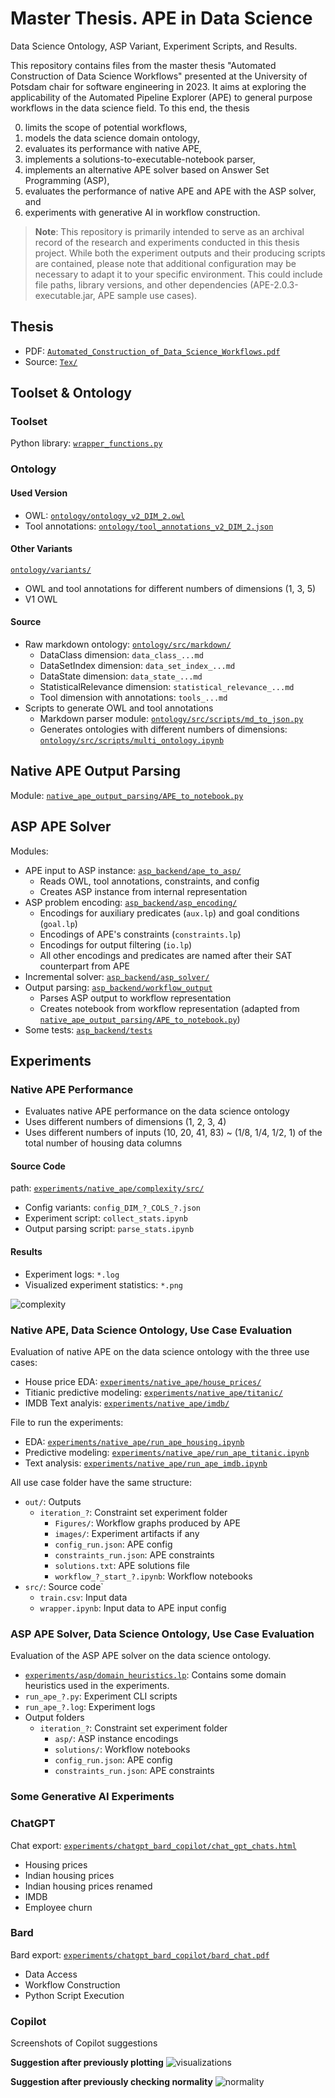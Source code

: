 # Master Thesis. APE in Data Science
Data Science Ontology, ASP Variant, Experiment Scripts, and Results.

This repository contains files from the master thesis "Automated Construction of Data Science Workflows" presented at the University of Potsdam chair for software engineering in 2023. It aims at exploring the applicability of the Automated Pipeline Explorer (APE) to general purpose workflows in the data science field. To this end, the thesis

0. limits the scope of potential workflows,
1. models the data science domain ontology,
2. evaluates its performance with native APE,
3. implements a solutions-to-executable-notebook parser,
4. implements an alternative APE solver based on Answer Set Programming (ASP),
5. evaluates the performance of native APE and APE with the ASP solver, and
6. experiments with generative AI in workflow construction.

> **Note**: This repository is primarily intended to serve as an archival record of the research and experiments conducted in this thesis project. While both the experiment outputs and their producing scripts are contained, please note that additional configuration may be necessary to adapt it to your specific environment. This could include file paths, library versions, and other dependencies (APE-2.0.3-executable.jar, APE sample use cases).

## Thesis

- PDF: [`Automated_Construction_of_Data_Science_Workflows.pdf`](Automated_Construction_of_Data_Science_Workflows.pdf)
- Source: [`Tex/`](Tex)

## Toolset & Ontology

### Toolset

Python library: [`wrapper_functions.py`](wrapper_functions.py)

### Ontology

#### Used Version

- OWL: [`ontology/ontology_v2_DIM_2.owl`](ontology/ontology_v2_DIM_2.owl)
- Tool annotations: [`ontology/tool_annotations_v2_DIM_2.json`](ontology/tool_annotations_v2_DIM_2.json)

#### Other Variants

[`ontology/variants/`](ontology/variants)

- OWL and tool annotations for different numbers of dimensions (1, 3, 5)
- V1 OWL

#### Source

- Raw markdown ontology: [`ontology/src/markdown/`](ontology/src/markdown)
    - DataClass dimension: `data_class_...md`
    - DataSetIndex dimension: `data_set_index_...md`
    - DataState dimension: `data_state_...md`
    - StatisticalRelevance dimension: `statistical_relevance_...md`
    - Tool dimension with annotations: `tools_...md`
- Scripts to generate OWL and tool annotations
    - Markdown parser module: [`ontology/src/scripts/md_to_json.py`](ontology/src/scripts/md_to_json.py)
    - Generates ontologies with different numbers of dimensions: [`ontology/src/scripts/multi_ontology.ipynb`](ontology/src/scripts/multi_ontology.ipynb)


## Native APE Output Parsing

Module: [`native_ape_output_parsing/APE_to_notebook.py`](native_ape_output_parsing/APE_to_notebook.py)

## ASP APE Solver

Modules:
- APE input to ASP instance: [`asp_backend/ape_to_asp/`](asp_backend/ape_to_asp)
    - Reads OWL, tool annotations, constraints, and config
    - Creates ASP instance from internal representation
- ASP problem encoding: [`asp_backend/asp_encoding/`](asp_backend/asp_encoding)
    - Encodings for auxiliary predicates (`aux.lp`) and goal conditions (`goal.lp`)
    - Encodings of APE's constraints (`constraints.lp`)
    - Encodings for output filtering  (`io.lp`)
    - All other encodings and predicates are named after their SAT counterpart from APE
- Incremental solver: [`asp_backend/asp_solver/`](asp_backend/asp_solver)
- Output parsing: [`asp_backend/workflow_output`](asp_backend/workflow_output)
    - Parses ASP output to workflow representation
    - Creates notebook from workflow representation (adapted from [`native_ape_output_parsing/APE_to_notebook.py`](native_ape_output_parsing/APE_to_notebook.py))
- Some tests: [`asp_backend/tests`](asp_backend/tests)

## Experiments

### Native APE Performance

- Evaluates native APE performance on the data science ontology
- Uses different numbers of dimensions (1, 2, 3, 4)
- Uses different numbers of inputs (10, 20, 41, 83) ~ (1/8, 1/4, 1/2, 1) of the total number of housing data columns

#### Source Code
path: [`experiments/native_ape/complexity/src/`](experiments/native_ape/complexity/src/)

- Config variants: `config_DIM_?_COLS_?.json`
- Experiment script: `collect_stats.ipynb`
- Output parsing script: `parse_stats.ipynb`

#### Results

- Experiment logs: `*.log`
- Visualized experiment statistics: `*.png`

![complexity](experiments/native_ape/complexity/out/complexity.png)

### Native APE, Data Science Ontology, Use Case Evaluation

Evaluation of native APE on the data science ontology with the three use cases:

- House price EDA: [`experiments/native_ape/house_prices/`](experiments/native_ape/house_prices/)
- Titianic predictive modeling: [`experiments/native_ape/titanic/`](experiments/native_ape/titanic/)
- IMDB Text analyis: [`experiments/native_ape/imdb/`](experiments/native_ape/imdb)

File to run the experiments:
- EDA: [`experiments/native_ape/run_ape_housing.ipynb`](experiments/native_ape/run_ape_housing.ipynb)
- Predictive modeling: [`experiments/native_ape/run_ape_titanic.ipynb`](experiments/native_ape/run_ape_titanic.ipynb)
- Text analysis: [`experiments/native_ape/run_ape_imdb.ipynb`](experiments/native_ape/run_ape_imdb.ipynb)

All use case folder have the same structure:
- `out/`: Outputs
    - `iteration_?`: Constraint set experiment folder
        - `Figures/`: Workflow graphs produced by APE
        - `images/`: Experiment artifacts if any
        - `config_run.json`: APE config
        - `constraints_run.json`: APE constraints
        - `solutions.txt`: APE solutions file
        - `workflow_?_start_?.ipynb`: Workflow notebooks
- `src/`: Source code`
    - `train.csv`: Input data
    - `wrapper.ipynb`: Input data to APE input config


### ASP APE Solver, Data Science Ontology, Use Case Evaluation

Evaluation of the ASP APE solver on the data science ontology.

- [`experiments/asp/domain_heuristics.lp`](experiments/asp/domain_heuristics.lp): Contains some domain heuristics used in the experiments.
- `run_ape_?.py`: Experiment CLI scripts
- `run_ape_?.log`: Experiment logs
- Output folders
    - `iteration_?`: Constraint set experiment folder
        - `asp/`: ASP instance encodings
        - `solutions/`: Workflow notebooks
        - `config_run.json`: APE config
        - `constraints_run.json`: APE constraints

### Some Generative AI Experiments

### ChatGPT

Chat export: [`experiments/chatgpt_bard_copilot/chat_gpt_chats.html`](experiments/chatgpt_bard_copilot/chat_gpt_chats.html)

- Housing prices
- Indian housing prices
- Indian housing prices renamed
- IMDB
- Employee churn

### Bard

Bard export: [`experiments/chatgpt_bard_copilot/bard_chat.pdf`](experiments/chatgpt_bard_copilot/bard_chat.pdf)

- Data Access
- Workflow Construction
- Python Script Execution

### Copilot

Screenshots of Copilot suggestions

**Suggestion after previously plotting**
![visualizations](experiments/chatgpt_bard_copilot/copilot_after_visualization.png)

**Suggestion after previously checking normality**
![normality](experiments/chatgpt_bard_copilot/copilot_after_normality_checking.png)

